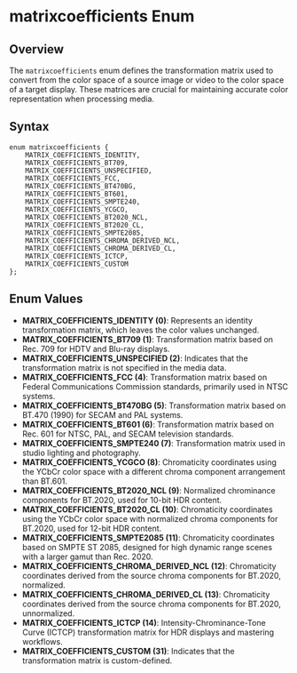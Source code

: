 # matrixcoefficients Enum

## Overview
The `matrixcoefficients` enum defines the transformation matrix used to convert from the color space of a source image or video to the color space of a target display. These matrices are crucial for maintaining accurate color representation when processing media.

## Syntax
```angelscript
enum matrixcoefficients {
    MATRIX_COEFFICIENTS_IDENTITY,
    MATRIX_COEFFICIENTS_BT709,
    MATRIX_COEFFICIENTS_UNSPECIFIED,
    MATRIX_COEFFICIENTS_FCC,
    MATRIX_COEFFICIENTS_BT470BG,
    MATRIX_COEFFICIENTS_BT601,
    MATRIX_COEFFICIENTS_SMPTE240,
    MATRIX_COEFFICIENTS_YCGCO,
    MATRIX_COEFFICIENTS_BT2020_NCL,
    MATRIX_COEFFICIENTS_BT2020_CL,
    MATRIX_COEFFICIENTS_SMPTE2085,
    MATRIX_COEFFICIENTS_CHROMA_DERIVED_NCL,
    MATRIX_COEFFICIENTS_CHROMA_DERIVED_CL,
    MATRIX_COEFFICIENTS_ICTCP,
    MATRIX_COEFFICIENTS_CUSTOM
};
```

## Enum Values
- **MATRIX_COEFFICIENTS_IDENTITY (0)**: Represents an identity transformation matrix, which leaves the color values unchanged.
- **MATRIX_COEFFICIENTS_BT709 (1)**: Transformation matrix based on Rec. 709 for HDTV and Blu-ray displays.
- **MATRIX_COEFFICIENTS_UNSPECIFIED (2)**: Indicates that the transformation matrix is not specified in the media data.
- **MATRIX_COEFFICIENTS_FCC (4)**: Transformation matrix based on Federal Communications Commission standards, primarily used in NTSC systems.
- **MATRIX_COEFFICIENTS_BT470BG (5)**: Transformation matrix based on BT.470 (1990) for SECAM and PAL systems.
- **MATRIX_COEFFICIENTS_BT601 (6)**: Transformation matrix based on Rec. 601 for NTSC, PAL, and SECAM television standards.
- **MATRIX_COEFFICIENTS_SMPTE240 (7)**: Transformation matrix used in studio lighting and photography.
- **MATRIX_COEFFICIENTS_YCGCO (8)**: Chromaticity coordinates using the YCbCr color space with a different chroma component arrangement than BT.601.
- **MATRIX_COEFFICIENTS_BT2020_NCL (9)**: Normalized chrominance components for BT.2020, used for 10-bit HDR content.
- **MATRIX_COEFFICIENTS_BT2020_CL (10)**: Chromaticity coordinates using the YCbCr color space with normalized chroma components for BT.2020, used for 12-bit HDR content.
- **MATRIX_COEFFICIENTS_SMPTE2085 (11)**: Chromaticity coordinates based on SMPTE ST 2085, designed for high dynamic range scenes with a larger gamut than Rec. 2020.
- **MATRIX_COEFFICIENTS_CHROMA_DERIVED_NCL (12)**: Chromaticity coordinates derived from the source chroma components for BT.2020, normalized.
- **MATRIX_COEFFICIENTS_CHROMA_DERIVED_CL (13)**: Chromaticity coordinates derived from the source chroma components for BT.2020, unnormalized.
- **MATRIX_COEFFICIENTS_ICTCP (14)**: Intensity-Chrominance-Tone Curve (ICTCP) transformation matrix for HDR displays and mastering workflows.
- **MATRIX_COEFFICIENTS_CUSTOM (31)**: Indicates that the transformation matrix is custom-defined.

